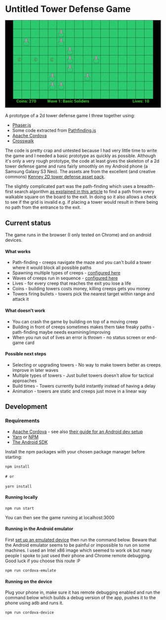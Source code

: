 # Untitled Tower Defense Game

![Screenshot of the game running](screenshot.png)

A prototype of a 2d tower defense game I threw together using:
* [Phaser.js](phaser.io)
* Some code extracted from [Pathfinding.js](https://github.com/qiao/PathFinding.js/)
* [Apache Cordova](https://cordova.apache.org/)
* [Crosswalk](https://crosswalk-project.org/)

The code is pretty crap and untested because I had very little time to write the
game and I needed a basic prototype as quickly as possible. Although it's only
a very rough prototype, the code at least gives the skeleton of a 2d tower
defense game and runs fairly smoothly on my Android phone (a Samsung Galaxy
S3 Neo). The assets are from the excellent (and creative commons)
[Kenney 2D tower defense asset pack](http://kenney.nl/assets/tower-defense-top-down).

The slightly complicated part was the path-finding which uses a breadth-first
search algorithm [as explained in this article](http://www.redblobgames.com/pathfinding/tower-defense/)
to find a path from every walkable square on the board to the exit. In doing so
it also allows a check to see if the grid is invalid e.g. if placing a tower
would result in there being no path from the entrance to the exit.

## Current status

The game runs in the browser (I only tested on Chrome) and on android devices.

#### What works

* Path-finding - creeps navigate the maze and you can't build a tower where it would block all possible paths
* Spawning multiple types of creeps - [configured here](js/constants/CreepTypes.js)
* Waves of creeps run in sequence - [configured here](js/constants/Waves.js)
* Lives - for every creep that reaches the exit you lose a life
* Coins - building towers costs money, killing creeps gets you money
* Towers firing bullets - towers pick the nearest target within range and attack it

#### What doesn't work

* You can crash the game by building on top of a moving creep
* Building in front of creeps sometimes makes them take freaky paths - path-finding maybe needs examining/improving
* When you run out of lives an error is thrown - no status screen or end-game card

#### Possible next steps

* Selecting or upgrading towers - No way to make towers better as creeps improve in later waves
* Multiple types of towers - Just bullet towers doesn't allow for tactical approaches
* Build times - Towers currently build instantly instead of having a delay
* Animation - towers are static and creeps just move in a linear way


## Development

### Requirements

* [Apache Cordova](https://cordova.apache.org/) - see also [their guide for an Android dev setup](https://cordova.apache.org/docs/en/latest/guide/platforms/android/index.html)
* [Yarn](https://yarnpkg.com/) or [NPM](https://www.npmjs.com/)
* [The Android SDK](https://developer.android.com/studio/index.html)

Install the npm packages with your chosen package manager before starting:

```
npm install

# or

yarn install
```

#### Running locally

```
npm run start
```

You can then see the game running at localhost:3000

#### Running in the Android emulator

First [set up an emulated device](https://developer.android.com/studio/run/managing-avds.html)
then run the command below. Beware that the Android emulator seems to be painful
or impossible to run on some machines. I used an Intel x86 image which seemed to
work ok but many people I spoke to just used their phone and Chrome remote debugging.
Good luck if you choose this route :P

```
npm run cordova-emulate
```

#### Running on the device

Plug your phone in, make sure it has remote debugging enabled and run the command
below which builds a debug version of the app, pushes it to the phone using adb
and runs it.

```
npm run cordova-device
```
